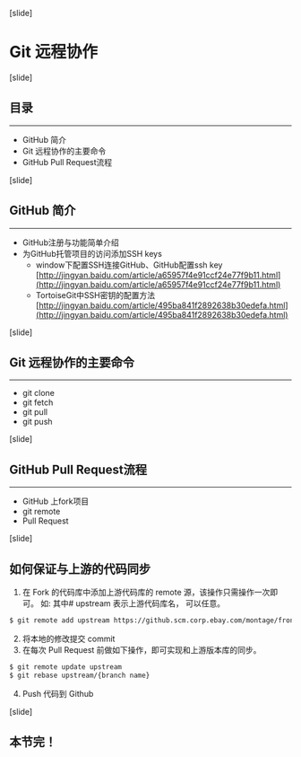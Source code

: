 
[slide]
# Git 远程协作

[slide]
## 目录
---
- GitHub 简介
- Git 远程协作的主要命令
- GitHub Pull Request流程

[slide]
## GitHub 简介
---
- GitHub注册与功能简单介绍
- 为GitHub托管项目的访问添加SSH keys
    - window下配置SSH连接GitHub、GitHub配置ssh key
        [http://jingyan.baidu.com/article/a65957f4e91ccf24e77f9b11.html](http://jingyan.baidu.com/article/a65957f4e91ccf24e77f9b11.html)
    - TortoiseGit中SSH密钥的配置方法
        [http://jingyan.baidu.com/article/495ba841f2892638b30edefa.html](http://jingyan.baidu.com/article/495ba841f2892638b30edefa.html)


[slide]
## Git 远程协作的主要命令
---
- git clone
- git fetch
- git pull
- git push


[slide]
## GitHub Pull Request流程
---
- GitHub 上fork项目
- git remote
- Pull Request

[slide]
## 如何保证与上游的代码同步
1. 在 Fork 的代码库中添加上游代码库的 remote 源，该操作只需操作一次即可。
如: 其中# upstream 表示上游代码库名， 可以任意。 
```bash
$ git remote add upstream https://github.scm.corp.ebay.com/montage/frontend-ui-workspace
```
2. 将本地的修改提交 commit
3. 在每次 Pull Request 前做如下操作，即可实现和上游版本库的同步。
```bash
$ git remote update upstream
$ git rebase upstream/{branch name}
```
4. Push 代码到 Github

[slide]
## 本节完！
